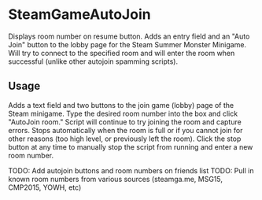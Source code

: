 # SteamGameAutoJoin

Displays room number on resume button.
Adds an entry field and an "Auto Join" button to the lobby page for the Steam Summer Monster Minigame.
Will try to connect to the specified room and will enter the room when successful (unlike other autojoin spamming scripts).

## Usage
Adds a text field and two buttons to the join game (lobby) page of the Steam minigame. Type the desired room number into the box and click "AutoJoin room." Script will continue to try joining the room and capture errors. Stops automatically when the room is full or if you cannot join for other reasons (too high level, or previously left the room). Click the stop button at any time to manually stop the script from running and enter a new room number.

TODO: Add autojoin buttons and room numbers on friends list
TODO: Pull in known room numbers from various sources (steamga.me, MSG15, CMP2015, YOWH, etc)
